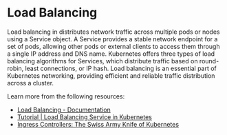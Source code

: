 # Load Balancing

Load balancing in distributes network traffic across multiple pods or nodes using a Service object. A Service provides a stable network endpoint for a set of pods, allowing other pods or external clients to access them through a single IP address and DNS name. Kubernetes offers three types of load balancing algorithms for Services, which distribute traffic based on round-robin, least connections, or IP hash. Load balancing is an essential part of Kubernetes networking, providing efficient and reliable traffic distribution across a cluster.

Learn more from the following resources:

- [Load Balancing - Documentation](https://kubernetes.io/docs/concepts/services-networking/ingress/#load-balancing)
- [Tutorial | Load Balancing Service in Kubernetes](https://www.youtube.com/watch?v=xCsz9IOt-fs)
- [Ingress Controllers: The Swiss Army Knife of Kubernetes](https://thenewstack.io/ingress-controllers-the-swiss-army-knife-of-kubernetes/)
